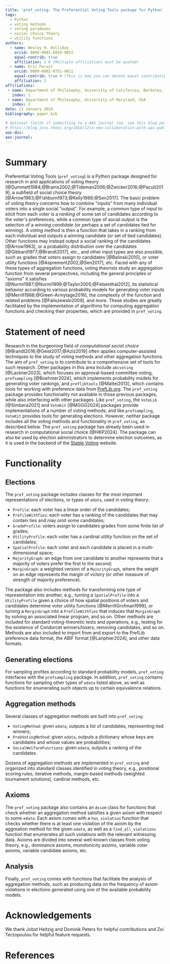 ```yaml
---
title: 'pref_voting: The Preferential Voting Tools package for Python'
tags:
  - Python
  - voting methods
  - voting paradoxes
  - social choice theory
  - utility functions
authors:
  - name: Wesley H. Holliday
    orcid: 0000-0001-6054-9052
    equal-contrib: true
    affiliation: 1 # (Multiple affiliations must be quoted)
  - name: Eric Pacuit
    orcid: 0000-0002-0751-9011
    equal-contrib: true # (This is how you can denote equal contributions between multiple authors)
    affiliation: 2
affiliations:
 - name: Department of Philosophy, University of California, Berkeley, USA
   index: 1
 - name: Department of Philosophy, University of Maryland, USA
   index: 2
date: 11 January 2024
bibliography: paper.bib

# Optional fields if submitting to a AAS journal too, see this blog post:
# https://blog.joss.theoj.org/2018/12/a-new-collaboration-with-aas-publishing
aas-doi: 
aas-journal: 
---
```


# Summary

Preferential Voting Tools (`pref_voting`) is a Python package designed for research in and applications of voting theory [@Dummett1984;@Brams2002;@Tideman2006;@Zwicker2016;@Pacuit2019], a subfield of social choice theory [@Arrow1963;@Fishburn1973;@Kelly1988;@Sen2017]. The basic problem of voting theory concerns how to combine "inputs" from many individual voters into a single social "output". For example, a common type of input to elicit from each voter is a *ranking* of some set of candidates according to the voter's preferences, while a common type of social output is the selection of a *winning candidate* (or perhaps a set of candidates tied for winning). A *voting method* is then a function that takes in a ranking from each individual and outputs a winning candidate (or set of tied candidates). Other functions may instead output a social ranking of the candidates [@Arrow1963], or a probability distribution over the candidates [@Gibbard1977;@Brandt2017], etc., and other input types are also possible, such as grades that voters assign to candidates [@Balinski2010], or voter utility functions [@Aspremont2002;@Sen2017], etc. Faced with any of these types of aggregation functions, voting theorists study an aggregation function from several perspectives, including the general principles or "axioms" it satisfies [@Nurmi1987;@Nurmi1999;@Taylor2005;@Felsenthal2012], its statistical behavior according to various probability models for generating voter inputs [@Merrill1988;@Green-Armytage2016], the complexity of the function and related problems [@Faliszewski2009], and more. These studies are greatly facilitated by the implementation of algorithms for computing aggregation functions and checking their properties, which are provided in `pref_voting`.

# Statement of need

Research in the burgeoning field of *computational social choice* [@Brandt2016;@Geist2017;@Aziz2019] often applies computer-assisted techniques to the study of voting methods and other aggregation functions. The aim of `pref_voting` is to contribute to a comprehensive set of tools for such research. Other packages in this area include `abcvoting` [@Lackner2023], which focuses on approval-based committee voting,  `prefsampling` [@Boehmer2024], which implements probability models for generating voter rankings, and `preflibtools` [@Mattei2013], which contains tools for working with preference data from [PrefLib.org](https://PrefLib.org). The `pref_voting` package provides functionality not available in those previous packages, while also interfacing with other packages. Like `pref_voting`, the `VoteLib` [@Simbera2021] and `VoteKit` [@MGGG2024] packages provide implementations of a number of voting methods; and like `prefsampling`, `VoteKit` provides tools for generating elections. However, neither package includes all the voting methods and functionality in `pref_voting`, as described below. The `pref_voting` package has already been used in research in computational social choice [@HKP2024]. The package can also be used by election administrators to determine election outcomes, as it is used in the backend of the [Stable Voting](https://stablevoting.org) website.

# Functionality

## Elections

The `pref_voting` package includes classes for the most important representations of elections, or types of `edata`, used in voting theory: 

 - `Profile`: each voter has a linear order of the candidates; 
 - `ProfileWithTies`: each voter has a ranking of the candidates that may contain ties and may omit some candidates;
 - `GradeProfile`: voters assign to candidates grades from some finite list of grades; 
 - `UtilityProfile`: each voter has a cardinal utility function on the set of candidates; 
 - `SpatialProfile`: each voter and each candidate is placed in a multi-dimensional space;
 - `MajorityGraph`: an edge from one candidate to another represents that a majority of voters prefer the first to the second;
 - `MarginGraph`: a weighted version of a `MajorityGraph`, where the weight on an edge represents the margin of victory (or other measure of strength of majority preference). 

The package also includes methods for transforming one type of representation into another, e.g., turning a `SpatialProfile` into a `UtilityProfile` given a choice of how spatial positions of voters and candidates determine voter utility functions [@MerrillGrofman1999], or turning a `MarginGraph` into a `ProfileWithTies` that induces that `MarginGraph` by solving an associated linear program, and so on. Other methods are included for standard voting-theoretic tests and operations, e.g., testing for the existence of Condorcet winners/losers, removing candidates, and so on. Methods are also included to import from and export to the PrefLib preference data format, the ABIF format [@Lanphier2024], and other data formats.

## Generating elections

For sampling profiles according to standard probability models, `pref_voting` interfaces with the `prefsampling` package. In addition, `pref_voting` contains functions for sampling other types of `edata` listed above, as well as functions for enumerating such objects up to certain equivalence relations.

## Aggregation methods

Several classes of aggregation methods are built into `pref_voting`:

- `VotingMethod`: given `edata`, outputs a list of candidates, representing tied winners;
- `ProbVotingMethod`: given `edata`, outputs a dictionary whose keys are candidates and whose values are probabilities;
- `SocialWelfareFunctions`: given `edata`, outputs a ranking of the candidates.

Dozens of aggregation methods are implemented in `pref_voting` and organized into standard classes identified in voting theory, e.g., positional scoring rules, iterative methods, margin-based methods (weighted tournament solutions), cardinal methods, etc.

## Axioms

The `pref_voting` package also contains an `Axiom` class for functions that check whether an aggregation method satisfies a given axiom with respect to some `edata`. Each axiom comes with a `has_violation` function that checks whether there is at least one violation of the axiom by the aggreation method for the given `edata`, as well as a `find_all_violations` function that enumerates all such violations with the relevant witnessing data. Axioms are divided into several well-known classes from voting theory, e.g., dominance axioms, monotonicity axioms, variable voter axioms, variable candidate axioms, etc.

## Analysis

Finally, `pref_voting` comes with functions that facilitate the analysis of aggregation methods, such as producing data on the frequency of axiom violations in elections generated using one of the available probability models.

# Acknowledgements

We thank Jobst Heitzig and Dominik Peters for helpful contributions and Zoi Terzopoulou for helpful feature requests.

# References

